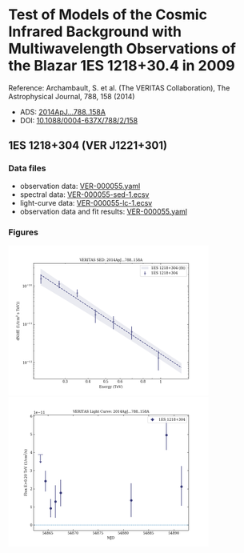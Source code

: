 # Test of Models of the Cosmic Infrared Background with Multiwavelength Observations of the Blazar 1ES 1218+30.4 in 2009

Reference:
Archambault, S. et al. (The VERITAS Collaboration), The Astrophysical Journal, 788, 158 (2014)

- ADS: [2014ApJ...788..158A](http://adsabs.harvard.edu/abs/2014ApJ...788..158A)
- DOI: [10.1088/0004-637X/788/2/158](https://doi.org/10.1088/0004-637X/788/2/158)

## 1ES 1218+304 (VER J1221+301)
### Data files

- observation data: [VER-000055.yaml](VER-000055.yaml)  
- spectral data: [VER-000055-sed-1.ecsv](VER-000055-sed-1.ecsv)  
- light-curve data: [VER-000055-lc-1.ecsv](VER-000055-lc-1.ecsv)  
- observation data and fit results: [VER-000055.yaml](VER-000055.yaml)  


### Figures

<img src="figures/2014ApJ...788..158A-VER-55-1-sed.png" alt="drawing" width="400"/>
<img src="figures/2014ApJ...788..158A-VER-55-1-lc.png" alt="drawing" width="400"/>



